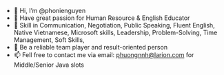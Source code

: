 - 👋 Hi, I’m @phonienguyen
- 👀 Have great passion for Human Resource & English Educator
- 🌱 Skill in Communication, Negotiation, Public Speaking, Fluent English, Native Vietnamese, Microsoft skills, Leadership, Problem-Solving, Time Management, Soft Skills,
- 💞️ Be a reliable team player and result-oriented person 
- 📫 Fell free to contact me via email: phuongnnh@larion.com for Middle/Senior Java slots

<!---
phonienguyen/phonienguyen is a ✨ special ✨ repository because its `README.md` (this file) appears on your GitHub profile.
You can click the Preview link to take a look at your changes.
--->
